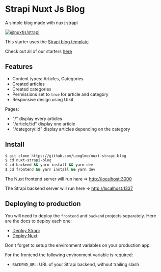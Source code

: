 # Strapi Nuxt Js Blog

A simple blog made with nuxt strapi

[![@nuxtjs/strapi](https://strapi.nuxtjs.org/preview.png)](https://strapi.nuxtjs.org)

This starter uses the [Strapi blog template](https://github.com/strapi/strapi-template-blog)

Check out all of our starters [here](https://strapi.io/starters)


## Features
- Content types: Articles, Categories
- Created articles
- Created categories
- Permissions set to `true` for article and category
- Responsive design using UIkit

Pages:

- "/" display every articles
- "/article/:id" display one article
- "/category/:id" display articles depending on the category


## Install

```sh
$ git clone https://github.com/Leoglme/nuxt-strapi-blog
$ cd nuxt-strapi-blog
$ cd backend && yarn install && yarn dev
$ cd frontend && yarn install && yarn dev
```

The Nuxt frontend server will run here => [http://localhost:3000](http://localhost:3000)

The Strapi backend server will run here => [http://localhost:1337](http://localhost:1337)

## Deploying to production

You will need to deploy the `frontend` and `backend` projects separately. Here are the docs to deploy each one:

- [Deploy Strapi](https://strapi.io/documentation/developer-docs/latest/setup-deployment-guides/deployment.html#hosting-provider-guides)
- [Deploy Nuxt](https://nuxtjs.org/docs/2.x/deployment/deploying-to-21yunbox)

Don't forget to setup the environment variables on your production app:

For the frontend the following environment variable is required:
- `BACKEND_URL`: URL of your Strapi backend, without trailing slash
